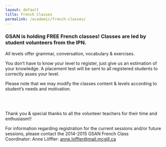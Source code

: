 ```yaml
---
layout: default
title: French Classes
permalink: /academic/french-classes/
---
```


### GSAN is holding FREE French classes! Classes are led by student volunteers from the IPN.


All levels offer grammar, conversation, vocabulary & exercises.

You don’t have to know your level to register, just give us an estimation of your knowledge. A placement test will be sent to all registered students to correctly asses your level.

Please note that we may modify the classes content & levels according to student’s needs and motivation.

<br>
<br>

Thank you & special thanks to all the volunteer teachers for their time and enthusiasm!!

For information regarding registration for the current sessions and/or future sessions, please contact the 2014-2015 GSAN French Class Coordinator: Anne Löffler: [anne.loffler@mail.mcgill.ca](mailto:anne.loffler@mail.mcgill.ca)



